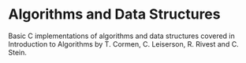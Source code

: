 # Algorithms and Data Structures
Basic C implementations of algorithms and data structures covered in Introduction to Algorithms by T. Cormen, C. Leiserson, R. Rivest and C. Stein.
